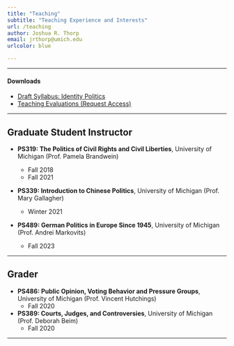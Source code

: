 ```yaml
---
title: "Teaching"
subtitle: "Teaching Experience and Interests"
url: /teaching
author: Joshua R. Thorp
email: jrthorp@umich.edu
urlcolor: blue

--- 
```


----

#### Downloads
  + [Draft Syllabus: Identity Politics](https://www.dropbox.com/scl/fi/gmv4ymhtt45jzktcq070y/DraftSyllabus_IdentityPolitics.pdf?rlkey=di89hblysdz7il9xm33n9ad9t&st=xdfgy8fx&dl=0)
  + [Teaching Evaluations (Request Access)](https://www.dropbox.com/scl/fi/i63zyr5dtw6f4b6qjrq34/JoshuaThorp_TeachingEvals2024.pdf?rlkey=6wyg04v25f8mz4o0rmn2f1jl8&st=p71bbmcf&dl=0)
    
----

## Graduate Student Instructor

- **PS319: The Politics of Civil Rights and Civil Liberties**, University of Michigan (Prof. Pamela Brandwein)
  + Fall 2018
  + Fall 2021
    
- **PS339: Introduction to Chinese Politics**, University of Michigan (Prof. Mary Gallagher)
  + Winter 2021
    
- **PS489: German Politics in Europe Since 1945**, University of Michigan (Prof. Andrei Markovits)
  + Fall 2023

----

## Grader

- **PS486: Public Opinion, Voting Behavior and Pressure Groups**, University of Michigan (Prof. Vincent Hutchings)
  + Fall 2020
- **PS389: Courts, Judges, and Controversies**, University of Michigan (Prof. Deborah Beim)
  + Fall 2020
    
---- 
